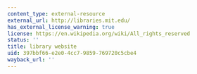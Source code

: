 ```yaml
---
content_type: external-resource
external_url: http://libraries.mit.edu/
has_external_license_warning: true
license: https://en.wikipedia.org/wiki/All_rights_reserved
status: ''
title: library website
uid: 397bbf66-e2e0-4cc7-9859-769720c5cbe4
wayback_url: ''
---
```

